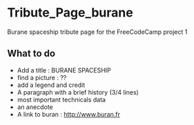 # Tribute_Page_burane
Burane spaceship tribute page for the FreeCodeCamp project 1
## What to do
* Add a title : BURANE SPACESHIP    
* find a picture : ??    
* add a legend and credit    
* A paragraph with a brief history (3/4 lines)    
* most important technicals data    
* an anecdote    
* A link to buran : http://www.buran.fr    
